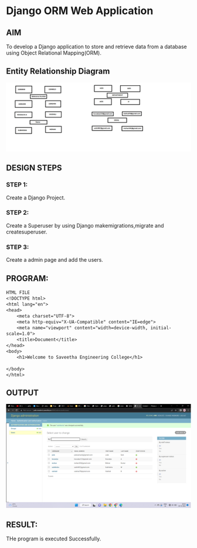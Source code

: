 # Django ORM Web Application

## AIM
To develop a Django application to store and retrieve data from a database using Object Relational Mapping(ORM).

## Entity Relationship Diagram

![OUTPUT](./Images/ER.png)

## DESIGN STEPS

### STEP 1:
Create a Django Project.

### STEP 2:
Create a Superuser by using Django makemigrations,migrate and createsuperuser.

### STEP 3:
Create a admin page and add the users.

## PROGRAM:
```
HTML FILE
<!DOCTYPE html>
<html lang="en">
<head>
    <meta charset="UTF-8">
    <meta http-equiv="X-UA-Compatible" content="IE=edge">
    <meta name="viewport" content="width=device-width, initial-scale=1.0">
    <title>Document</title>
</head>
<body>
    <h1>Welcome to Saveetha Engineering College</h1>
    
</body>
</html>
```
## OUTPUT

![OUTPUT](./Images/Admin.png)


## RESULT:
THe program is executed Successfully.
